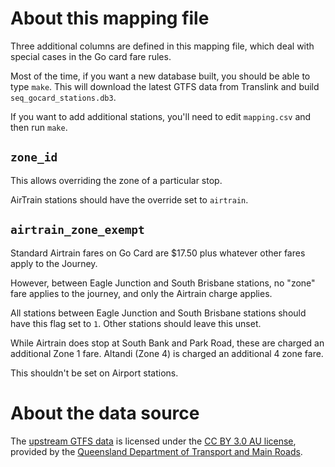 # About this mapping file

Three additional columns are defined in this mapping file, which deal with special cases in the Go card fare rules.

Most of the time, if you want a new database built, you should be able to type `make`.  This will download the latest GTFS data from Translink and build `seq_gocard_stations.db3`.

If you want to add additional stations, you'll need to edit `mapping.csv` and then run `make`.

## `zone_id`

This allows overriding the zone of a particular stop.

AirTrain stations should have the override set to `airtrain`.

## `airtrain_zone_exempt`

Standard Airtrain fares on Go Card are $17.50 plus whatever other fares apply to the Journey.

However, between Eagle Junction and South Brisbane stations, no "zone" fare applies to the journey, and only the Airtrain charge applies.

All stations between Eagle Junction and South Brisbane stations should have this flag set to `1`.  Other stations should leave this unset.

While Airtrain does stop at South Bank and Park Road, these are charged an additional Zone 1 fare.  Altandi (Zone 4) is charged an additional 4 zone fare.

This shouldn't be set on Airport stations.

# About the data source

The [upstream GTFS data](https://data.qld.gov.au/dataset/general-transit-feed-specification-gtfs-seq) is licensed under the [CC BY 3.0 AU license](https://creativecommons.org/licenses/by/3.0/au/), provided by the [Queensland Department of Transport and Main Roads](http://www.tmr.qld.gov.au).
